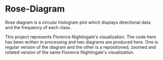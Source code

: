 # Rose-Diagram
Rose diagram is a circular histogram plot which displays directional data and the frequency of each class.

This project represents Florence Nightingale's visualization. The code here has been written in processing and two diagrams are produced here. One is regular version of the diagram and the other is a repositioned, zoomed and rotated version of the same Florence Nightingale's visualization.
